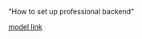 "How to set up professional backend"

[model link](https://app.eraser.io/workspace/YtPqZ1VogxGy1jzIDkzj)
